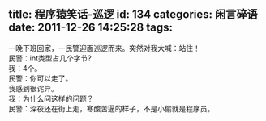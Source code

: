 title: 程序猿笑话-巡逻
id: 134
categories: 闲言碎语
date: 2011-12-26 14:25:28
tags:
---

一晚下班回家，一民警迎面巡逻而来。突然对我大喊：站住！
</br>民警：int类型占几个字节?
</br>我：4个。
</br>民警：你可以走了。
</br>我感到很诧异。
</br>我：为什么问这样的问题？
</br>民警：深夜还在街上走，寒酸苦逼的样子，不是小偷就是程序员。
